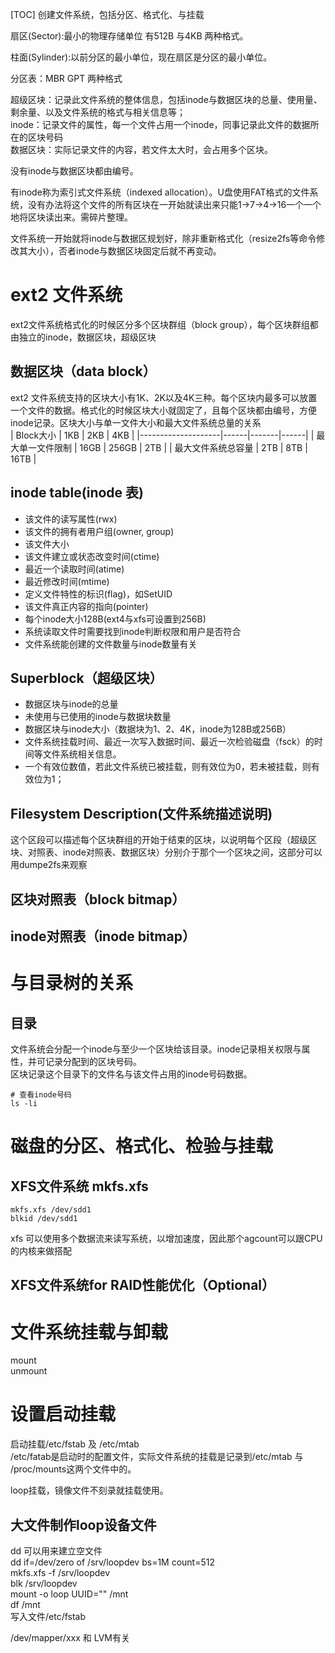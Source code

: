 [TOC]
创建文件系统，包括分区、格式化、与挂载

扇区(Sector):最小的物理存储单位 有512B 与4KB 两种格式。

柱面(Sylinder):以前分区的最小单位，现在扇区是分区的最小单位。

分区表：MBR GPT 两种格式

超级区块：记录此文件系统的整体信息，包括inode与数据区块的总量、使用量、剩余量、以及文件系统的格式与相关信息等；  
inode：记录文件的属性，每一个文件占用一个inode，同事记录此文件的数据所在的区块号码  
数据区块：实际记录文件的内容，若文件太大时，会占用多个区块。  

没有inode与数据区块都由编号。

有inode称为索引式文件系统（indexed allocation）。U盘使用FAT格式的文件系统，没有办法将这个文件的所有区块在一开始就读出来只能1->7->4->16一个一个地将区块读出来。需碎片整理。

文件系统一开始就将inode与数据区规划好，除非重新格式化（resize2fs等命令修改其大小），否者inode与数据区块固定后就不再变动。
# ext2 文件系统
ext2文件系统格式化的时候区分多个区块群组（block group），每个区块群组都由独立的inode，数据区块，超级区块

数据区块（data block）
---
ext2 文件系统支持的区块大小有1K、2K以及4K三种。每个区块内最多可以放置一个文件的数据。格式化的时候区块大小就固定了，且每个区块都由编号，方便inode记录。区块大小与单一文件大小和最大文件系统总量的关系  
| Block大小          | 1KB  | 2KB   | 4KB  |
|--------------------|------|-------|------|
| 最大单一文件限制   | 16GB | 256GB | 2TB  |
| 最大文件系统总容量 | 2TB  | 8TB   | 16TB |

inode table(inode 表)
---
- 该文件的读写属性(rwx)
- 该文件的拥有者用户组(owner, group)
- 该文件大小
- 该文件建立或状态改变时间(ctime)
- 最近一个读取时间(atime)
- 最近修改时间(mtime)
- 定义文件特性的标识(flag)，如SetUID
- 该文件真正内容的指向(pointer)
- 每个inode大小128B(ext4与xfs可设置到256B)
- 系统读取文件时需要找到inode判断权限和用户是否符合
- 文件系统能创建的文件数量与inode数量有关

Superblock（超级区块）
---
- 数据区块与inode的总量
- 未使用与已使用的inode与数据块数量
- 数据区块与inode大小（数据块为1、2、4K，inode为128B或256B）
- 文件系统挂载时间、最近一次写入数据时间、最近一次检验磁盘（fsck）的时间等文件系统相关信息。
- 一个有效位数值，若此文件系统已被挂载，则有效位为0，若未被挂载，则有效位为1；

Filesystem Description(文件系统描述说明)
---
这个区段可以描述每个区块群组的开始于结束的区块，以说明每个区段（超级区块、对照表、inode对照表、数据区块）分别介于那个一个区块之间，这部分可以用dumpe2fs来观察

区块对照表（block bitmap）
---
inode对照表（inode bitmap）
---

# 与目录树的关系

目录
---
文件系统会分配一个inode与至少一个区块给该目录。inode记录相关权限与属性，并可记录分配到的区块号码。  
区块记录这个目录下的文件名与该文件占用的inode号码数据。
```
# 查看inode号码	
ls -li
```

# 磁盘的分区、格式化、检验与挂载

XFS文件系统 mkfs.xfs
---
```
mkfs.xfs /dev/sdd1	
blkid /dev/sdd1
```

xfs 可以使用多个数据流来读写系统，以增加速度，因此那个agcount可以跟CPU的内核来做搭配

XFS文件系统for RAID性能优化（Optional）
---

# 文件系统挂载与卸载
mount   
unmount 

# 设置启动挂载

启动挂载/etc/fstab 及 /etc/mtab  
/etc/fatab是启动时的配置文件，实际文件系统的挂载是记录到/etc/mtab 与 /proc/mounts这两个文件中的。

loop挂载，镜像文件不刻录就挂载使用。

大文件制作loop设备文件
---
dd 可以用来建立空文件  
dd if=/dev/zero of /srv/loopdev bs=1M count=512  
mkfs.xfs -f /srv/loopdev  
blk /srv/loopdev  
mount -o loop UUID="" /mnt  
df /mnt  
写入文件/etc/fstab


/dev/mapper/xxx 和 LVM有关

